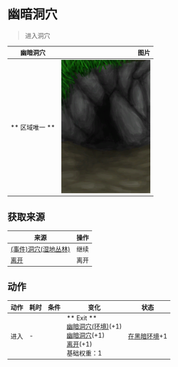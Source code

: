 # 幽暗洞穴  
> 进入洞穴  
  
  幽暗洞穴  |   图片   
 ----  |  ----:   
 ** 区域唯一 **  |  <img decoding="async" src="Sprite/DarkCaveEntrance.png" href="a.md" style="max-width:300px;max-height:300px;">   
  
## 获取来源  
来源  |  操作  
----  |  ----  
[(事件)洞穴(湿地丛林)](Event_CaveDarkFound.md)  |  继续  
[离开](DarkCaveExit.md)  |  离开  
## 动作  
动作  |  耗时  |  条件  |  变化  |  状态  
----  |  ----  |  ----  |  ----  |  ----  
进入<br>  |  -  |    |  ** Exit **<br>  [幽暗洞穴(环境)](Env_CaveDark.md)(+1)<br>  [幽暗洞穴](DarkCave.md)(+1)<br>  [离开](DarkCaveExit.md)(+1)<br>基础权重：1<br>  |  [在黑暗环境](InDarkPlace.md)+1  
